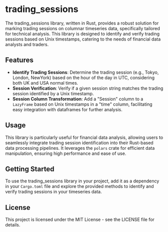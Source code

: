 # trading_sessions

The trading_sessions library, written in Rust, provides a robust solution for marking trading sessions on columnar timeseries data, specifically tailored for technical analysis. This library is designed to identify and verify trading sessions based on Unix timestamps, catering to the needs of financial data analysts and traders.

## Features

- **Identify Trading Sessions**: Determine the trading session (e.g., Tokyo, London, NewYork) based on the hour of the day in UTC, considering both UK and USA normal times.
- **Session Verification**: Verify if a given session string matches the trading session identified by a Unix timestamp.
- **Session Column Transformation**: Add a "Session" column to a `LazyFrame` based on Unix timestamps in a "time" column, facilitating easy integration with dataframes for further analysis.

## Usage

This library is particularly useful for financial data analysis, allowing users to seamlessly integrate trading session identification into their Rust-based data processing pipelines. It leverages the `polars` crate for efficient data manipulation, ensuring high performance and ease of use.

## Getting Started

To use the trading_sessions library in your project, add it as a dependency in your `Cargo.toml` file and explore the provided methods to identify and verify trading sessions in your timeseries data.

## License

This project is licensed under the MIT License - see the LICENSE file for details.
